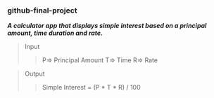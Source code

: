 ﻿###  github-final-project

***A calculator app that displays simple interest based on a principal amount, time duration and rate.***

> Input
>
>> P=> Principal Amount
>> T=> Time
>> R=> Rate
>

> Output
>
>
>> Simple Interest = (P * T * R) / 100